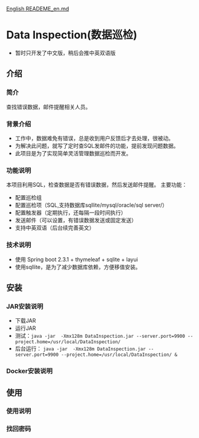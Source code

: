 [English READEME_en.md](https://github.com/yxifu/DataInspection/tree/master/src/main/resources/templates/home/home_en.md)

# Data Inspection(数据巡检)
- 暂时只开发了中文版，稍后会推中英双语版
## 介绍
### 简介
查找错误数据，邮件提醒相关人员。

### 背景介绍
- 工作中，数据难免有错误，总是收到用户反馈后才去处理，很被动。
- 为解决此问题，就写了定时查SQL发邮件的功能，提前发现问题数据。
- 此项目是为了实现简单灵活管理数据巡检而开发。

### 功能说明
本项目利用SQL，检查数据是否有错误数据，然后发送邮件提醒。
主要功能：
- 配置巡检组
- 配置巡检项（SQL,支持数据库sqllite/mysql/oracle/sql server/）
- 配置触发器（定期执行，还每隔一段时间执行）
- 发送邮件（可以设置，有错误数据发送或固定发送）
- 支持中英双语（后台续完善英文）
### 技术说明
- 使用 Spring boot 2.3.1 + thymeleaf + sqlite + layui
- 使用sqllite，是为了减少数据库依赖，方便移值安装。


## 安装
### JAR安装说明
- 下载JAR
- 运行JAR 
- 测试：`java -jar  -Xmx128m DataInspection.jar --server.port=9900 --project.home=/usr/local/DataInspection/`
- 后台运行： `java -jar  -Xmx128m DataInspection.jar --server.port=9900 --project.home=/usr/local/DataInspection/ &`

### Docker安装说明

## 使用
### 使用说明

### 找回密码
